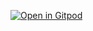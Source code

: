 
[![Open in Gitpod](https://gitpod.io/button/open-in-gitpod.svg)](https://gitpod.io/#github.com/scaffold-eth/scaffold-eth)
